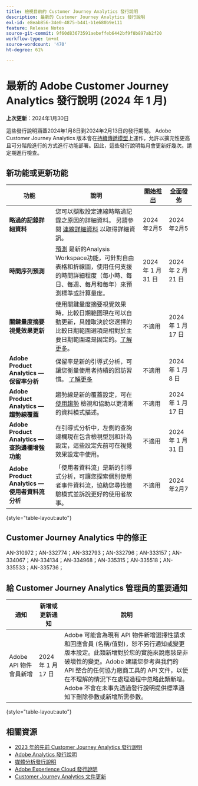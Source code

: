 ```yaml
---
title: 檢視目前的 Customer Journey Analytics 發行說明
description: 最新的 Customer Journey Analytics 發行說明
exl-id: e8eab856-34e0-4875-b441-b1e680b9e111
feature: Release Notes
source-git-commit: 9f60d83673591aebeffeb6442bf9f8b897ab2f20
workflow-type: tm+mt
source-wordcount: '470'
ht-degree: 61%

---
```


# 最新的 Adobe Customer Journey Analytics 發行說明 (2024 年 1 月)

**上次更新**：2024年1月30日

這些發行說明涵蓋2024年1月8日到2024年2月13日的發行期間。 Adobe Customer Journey Analytics 版本會在[持續傳遞模型](releases.md)上運作，允許以擴充性更高且可分階段進行的方式進行功能部署。因此，這些發行說明每月會更新好幾次。請定期進行檢查。

## 新功能或更新功能

| 功能 | 說明 | [開始推出](releases.md) | [全面發佈](releases.md) |
| ----------- | ---------- | ------- | ---- |
| **略過的記錄詳細資料** | 您可以擷取設定連線時略過記錄之原因的詳細資料。 另請參閱 [連線詳細資料](../connections/manage-connections.md#connection-details) 以取得詳細資訊。 | 2024年2月5 | 2024年2月5 |
| **時間序列預測** | [預測](../analysis-workspace/c-forecast/forecasting.md) 是新的Analysis Workspace功能，可針對自由表格和折線圖，使用任何支援的時間詳細程度（每小時、每日、每週、每月和每年）來預測標準或計算量度。 | 2024 年 1 月 31 日 | 2024 年 2 月 21 日 |
| **關鍵量度摘要視覺效果更新** | 使用關鍵量度摘要視覺效果時，比較日期範圍現在可以自動更新，具體取決於您選擇的比較日期範圍選項是相對於主要日期範圍還是固定的。[了解更多](/help/analysis-workspace/visualizations/key-metric.md)。 | 不適用 | 2024 年 1 月 17 日 |
| **Adobe Product Analytics — 保留率分析** | 保留率是新的引導式分析，可讓您衡量使用者持續的回訪習慣。 [了解更多](../guided-analysis/types/retention-rates.md) | 不適用 | 2024 年 1 月 8 日 |
| **Adobe Product Analytics — 趨勢線覆蓋** | 趨勢線是新的覆蓋設定，可在 [使用趨勢](/help/guided-analysis/types/usage.md) 檢視和協助以更清晰的資料模式描述。 | 不適用 | 2024 年 1 月 17 日 |
| **Adobe Product Analytics — 查詢邊欄增強功能** | 在引導式分析中，左側的查詢邊欄現在包含檢視型別和計為設定，這些設定先前可在視覺效果設定中使用。 | 不適用 | 2024 年 1 月 31 日 |
| **Adobe Product Analytics — 使用者資料流分析** | 「使用者資料流」是新的引導式分析，可讓您探索個別使用者事件資料流，協助您尋找體驗模式並訴說更好的使用者故事。 | 不適用 | 2024年2月7 |

{style="table-layout:auto"}

## Customer Journey Analytics 中的修正

AN-310972；AN-332774；AN-332793；AN-332796；AN-333157；AN-334067；AN-334134；AN-334968；AN-335315；AN-335518；AN-335533；AN-335736；

## 給 Customer Journey Analytics 管理員的重要通知

| 通知 | 新增或更新通知 | 說明 |
| --- | --- | --- |
| Adobe API 物件會員新增 | 2024 年 1 月 17 日 | Adobe 可能會為現有 API 物件新增選擇性請求和回應會員 (名稱/值對)，恕不另行通知或變更版本設定。此類新增對於您的實施來說應該是非破壞性的變更。Adobe 建議您參考與我們的 API 整合的任何協力廠商工具的 API 文件，以便在不理解的情況下在處理過程中忽略此類新增。Adobe 不會在未事先透過發行說明提供標準通知下刪除參數或新增所需參數。 |

{style="table-layout:auto"}

## 相關資源

* [2023 年的先前 Customer Journey Analytics 發行說明](/help/release-notes/2023.md)
* [Adobe Analytics 發行說明](https://experienceleague.adobe.com/docs/analytics/release-notes/latest.html?lang=zh-Hant)
* [媒體分析發行說明](https://experienceleague.adobe.com/docs/media-analytics/using/additional-resources/release-notes.html?lang=zh-Hant)
* [Adobe Experience Cloud 發行說明](https://experienceleague.adobe.com/docs/release-notes/experience-cloud/current.html?lang=zh-Hant)
* [Customer Journey Analytics 文件更新](/help/release-notes/doc-changes.md)
